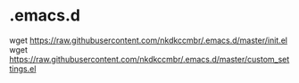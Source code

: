 # .emacs.d
wget https://raw.githubusercontent.com/nkdkccmbr/.emacs.d/master/init.el
wget https://raw.githubusercontent.com/nkdkccmbr/.emacs.d/master/custom_settings.el

